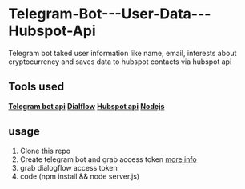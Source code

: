 # Telegram-Bot---User-Data---Hubspot-Api
Telegram bot taked user information like name, email, interests about cryptocurrency and saves data to hubspot contacts via hubspot api

## Tools used
**[Telegram bot api](https://core.telegram.org/bots/api)**
**[Dialflow](https://dialogflow.com/)**
**[Hubspot api](https://developers.hubspot.com/docs/overview)**
**[Nodejs](https://nodejs.org/en/)**

## usage
1. Clone this repo
2. Create telegram bot and grab access token [more info](https://core.telegram.org/bots/api)
3. grab dialogflow access token
4. code (npm install && node server.js)